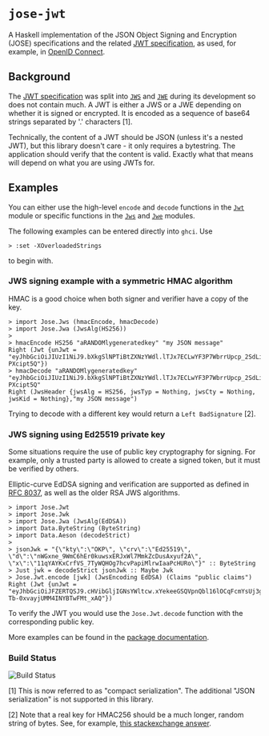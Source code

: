 # `jose-jwt`

A Haskell implementation of the JSON Object Signing and Encryption (JOSE) specifications and the related [JWT specification](http://tools.ietf.org/html/draft-ietf-oauth-json-web-token), as used, for example, in [OpenID Connect](http://openid.net/connect/).

## Background

The [JWT specification](https://tools.ietf.org/html/rfc7519) was split into [`JWS`](https://www.rfc-editor.org/rfc/rfc7515.html) and [`JWE`](https://www.rfc-editor.org/rfc/rfc7516.html) during its development so does not contain much. A JWT is either a JWS or a JWE depending on whether it is signed or encrypted. It is encoded as a sequence of base64 strings separated by '.' characters [1].

Technically, the content of a JWT should be JSON (unless it's a nested JWT), but this library doesn't care - it only requires a bytestring. The application should verify that the content is valid. Exactly what that means will depend on what you are using JWTs for.

## Examples

You can either use the high-level `encode` and `decode` functions in the [`Jwt`](https://hackage.haskell.org/package/jose-jwt/docs/Jose-Jwt.html) module or specific functions in the [`Jws`](https://hackage.haskell.org/package/jose-jwt/docs/Jose-Jws.html) and [`Jwe`](https://hackage.haskell.org/package/jose-jwt/docs/Jose-Jwe.html) modules.

The following examples can be entered directly into `ghci`. Use

    > :set -XOverloadedStrings

to begin with.

### JWS signing example with a symmetric HMAC algorithm

HMAC is a good choice when both signer and verifier have a copy of the key.

    > import Jose.Jws (hmacEncode, hmacDecode)
    > import Jose.Jwa (JwsAlg(HS256))
    >
    > hmacEncode HS256 "aRANDOMlygeneratedkey" "my JSON message"
    Right (Jwt {unJwt = "eyJhbGciOiJIUzI1NiJ9.bXkgSlNPTiBtZXNzYWdl.lTJx7ECLwYF3P7WbrrUpcp_2SdLiFXaDwK-PXcipt5Q"})
    > hmacDecode "aRANDOMlygeneratedkey" "eyJhbGciOiJIUzI1NiJ9.bXkgSlNPTiBtZXNzYWdl.lTJx7ECLwYF3P7WbrrUpcp_2SdLiFXaDwK-PXcipt5Q"
    Right (JwsHeader {jwsAlg = HS256, jwsTyp = Nothing, jwsCty = Nothing, jwsKid = Nothing},"my JSON message")

Trying to decode with a different key would return a `Left BadSignature` [2].

### JWS signing using Ed25519 private key

Some situations require the use of public key cryptography for signing. For example, only a trusted party is allowed to create a signed token, but it must be verified by others.

Elliptic-curve EdDSA signing and verification are supported as defined in [RFC 8037](https://tools.ietf.org/html/rfc8037), as well as the older RSA JWS algorithms.

    > import Jose.Jwt
    > import Jose.Jwk
    > import Jose.Jwa (JwsAlg(EdDSA))
    > import Data.ByteString (ByteString)
    > import Data.Aeson (decodeStrict)
    >
    > jsonJwk = "{\"kty\":\"OKP\", \"crv\":\"Ed25519\", \"d\":\"nWGxne_9WmC6hEr0kuwsxERJxWl7MmkZcDusAxyuf2A\", \"x\":\"11qYAYKxCrfVS_7TyWQHOg7hcvPapiMlrwIaaPcHURo\"}" :: ByteString
    > Just jwk = decodeStrict jsonJwk :: Maybe Jwk
    > Jose.Jwt.encode [jwk] (JwsEncoding EdDSA) (Claims "public claims")
    Right (Jwt {unJwt = "eyJhbGciOiJFZERTQSJ9.cHVibGljIGNsYWltcw.xYekeeGSQVpnQbl16lOCqFcmYsUj3goSTrZ4UBQqogjHLrvFUaVJ_StBqly-Tb-0xvayjUMM4INYBTwFMt_xAQ"})

To verify the JWT you would use the `Jose.Jwt.decode` function with the corresponding public key.

More examples can be found in the [package documentation](https://hackage.haskell.org/package/jose-jwt).

### Build Status
![Build Status](https://github.com/tekul/jose-jwt/workflows/Haskell%20CI/badge.svg)


[1] This is now referred to as "compact serialization". The additional "JSON serialization" is not supported in this library.

[2] Note that a real key for HMAC256 should be a much longer, random string of bytes. See, for example,
[this stackexchange answer](https://crypto.stackexchange.com/a/34866).

